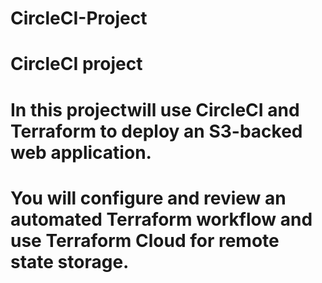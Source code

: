 # CircleCI-Project

# CircleCI project

# In this projectwill use CircleCI and Terraform to deploy an S3-backed web application. 

# You will configure and review an automated Terraform workflow and use Terraform Cloud for remote state storage.

